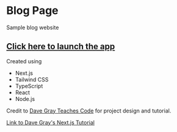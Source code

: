 # Blog Page

Sample blog website

## [Click here to launch the app](https://nextjs-blogproject.vercel.app/)

Created using

- Next.js
- Tailwind CSS
- TypeScript
- React
- Node.js

Credit to [Dave Gray Teaches Code](https://courses.davegray.codes/) for project design and tutorial.

[Link to Dave Gray's Next.js Tutorial](https://www.youtube.com/watch?v=843nec-IvW0)
